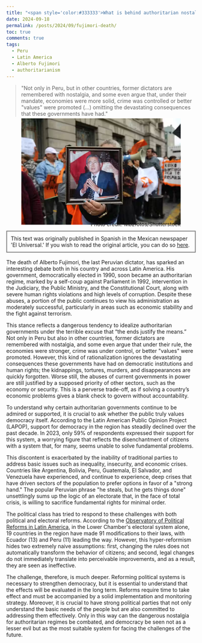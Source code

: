 ```yaml
---
title: "<span style='color:#333333'>What is behind authoritarian nostalgia?</span>"
date: 2024-09-18
permalink: /posts/2024/09/fujimori-death/
toc: true
comments: true
tags:
  - Peru
  - Latin America
  - Alberto Fujimori
  - authoritarianism
---
```

> "Not only in Peru, but in other countries, former dictators are remembered with nostalgia, and some even argue that, under their mandate, economies were more solid, crime was controlled or better "values" were promoted (...) omitting the devastating consequences that these governments have had."

<div style="text-align: center;">
  <figure style="display: inline-block; text-align: center; margin-top: -10px;">
    <img src="/images/fujimori-death.jpg" style="display: block;">
    <figcaption style="margin-top: -10px; text-align: right;">Photo credit: Mbzfotos/Shutterstock</figcaption>
  </figure>
</div>
<div style="border: 2px solid grey; padding: 10px; margin-top: -5px; margin-bottom: 0px;">
This text was originally published in Spanish in the Mexican newspaper 'El Universal.' If you wish to read the original article, you can do so <a href="https://www.eluniversal.com.mx/opinion/observatorio-de-reformas-politicas-en-america-latina/que-hay-detras-de-la-nostalgia-autoritaria/">here</a>.
</div>
<br>
The death of Alberto Fujimori, the last Peruvian dictator, has sparked an interesting debate both in his country and across Latin America. His government, democratically elected in 1990, soon became an authoritarian regime, marked by a self-coup against Parliament in 1992, intervention in the Judiciary, the Public Ministry, and the Constitutional Court, along with severe human rights violations and high levels of corruption. Despite these abuses, a portion of the public continues to view his administration as moderately successful, particularly in areas such as economic stability and the fight against terrorism.

This stance reflects a dangerous tendency to idealize authoritarian governments under the terrible excuse that “the ends justify the means.” Not only in Peru but also in other countries, former dictators are remembered with nostalgia, and some even argue that under their rule, the economies were stronger, crime was under control, or better "values" were promoted. However, this kind of rationalization ignores the devastating consequences these governments have had on democratic institutions and human rights; the kidnappings, tortures, murders, and disappearances are quickly forgotten. Worse still, the abuses of current governments in power are still justified by a supposed priority of other sectors, such as the economy or security. This is a perverse trade-off, as if solving a country’s economic problems gives a blank check to govern without accountability.

To understand why certain authoritarian governments continue to be admired or supported, it is crucial to ask whether the public truly values democracy itself. According to the Latin American Public Opinion Project (LAPOP), support for democracy in the region has steadily declined over the past decade. In 2023, only 59% of respondents expressed their support for this system, a worrying figure that reflects the disenchantment of citizens with a system that, for many, seems unable to solve fundamental problems.

This discontent is exacerbated by the inability of traditional parties to address basic issues such as inequality, insecurity, and economic crises. Countries like Argentina, Bolivia, Peru, Guatemala, El Salvador, and Venezuela have experienced, and continue to experience, deep crises that have driven sectors of the population to prefer options in favor of a "strong hand." The popular Peruvian phrase "he steals, but he gets things done" unsettlingly sums up the logic of an electorate that, in the face of total crisis, is willing to sacrifice fundamental rights for minimal order.

The political class has tried to respond to these challenges with both political and electoral reforms. According to the [Observatory of Political Reforms in Latin America](https://github.com/ReformasLATAM/Electoral-Systems-of-the-Lower-House-in-Latin-America-and-its-Reforms), in the Lower Chamber's electoral system alone, 19 countries in the region have made 91 modifications to their laws, with Ecuador (13) and Peru (11) leading the way. However, this hyper-reformism hides two extremely naive assumptions: first, changing the rules does not automatically transform the behavior of citizens; and second, legal changes do not immediately translate into perceivable improvements, and as a result, they are seen as ineffective.

The challenge, therefore, is much deeper. Reforming political systems is necessary to strengthen democracy, but it is essential to understand that the effects will be evaluated in the long term. Reforms require time to take effect and must be accompanied by a solid implementation and monitoring strategy. Moreover, it is crucial to have strong political parties that not only understand the basic needs of the people but are also committed to addressing them effectively. Only in this way can the dangerous nostalgia for authoritarian regimes be combated, and democracy be seen not as a lesser evil but as the most suitable system for facing the challenges of the future.